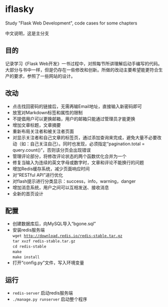 # iflasky
Study "Flask Web Development", code cases for some chapters

 中文说明，这是主分支
## 目的
记录学习《Flask Web开发》一书过程中，对照每节所讲理解后动手编写的代码。大部分与书中一样，但是仍存在一些修改和创新。所做的改动主要希望能更符合生产的要求，参照了一些网站的设计。

## 改动
* 点击找回密码的链接后，无需再输Email地址，直接输入新密码即可
* 放宽对Markdown标签和属性的限制
* 不提倡用户可以更换邮箱，用户的邮箱只能通过管理员才能更换
* 增加文章标题，文章摘要
* 重新布局关注者和被关注者页面
* 对显示关注者和自己文章的标签页，通过添加查询来完成，避免大量不必要改动（如：自己关注自己）。同时也发现，必须指定“pagination.total = query.count()”，否则该分页会出现错误
* 管理评论部分，将修改评论状态的两个函数优化合并为一个
* 修复当输入为连续的英文字母或数字时，文章和评论不能换行的问题
* 增加Redis缓存系统，减少页面响应时间
* 对“RESTful API”进行优化
* 对flash提示进行分类显示：success，info，warning，danger
* 增加消息系统，用户之间可以互相发送、接收消息
* 全新的首页设计

## 配置
* 创建数据库后，向MySQL导入“bgone.sql”
* 安装redis服务端  
<code>wget http://download.redis.io/redis-stable.tar.gz</code>   
<code>tar xvzf redis-stable.tar.gz</code>   
<code>cd redis-stable</code>   
<code>make</code>   
<code>make install</code>   
* 打开“config.py”文件，写入环境变量

## 运行
* <code>redis-server</code>   启动redis服务端   
* <code>./manage.py runserver</code>   启动整个程序

